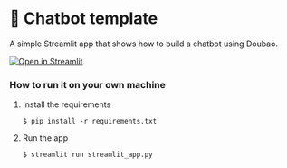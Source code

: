 # 💬 Chatbot template

A simple Streamlit app that shows how to build a chatbot using Doubao.

[![Open in Streamlit](https://static.streamlit.io/badges/streamlit_badge_black_white.svg)]([https://chatbot-template.streamlit.app/](https://chatbot-1-xcwq65gmactk29e6yflavs.streamlit.app/))

### How to run it on your own machine

1. Install the requirements

   ```
   $ pip install -r requirements.txt
   ```

2. Run the app

   ```
   $ streamlit run streamlit_app.py
   ```
